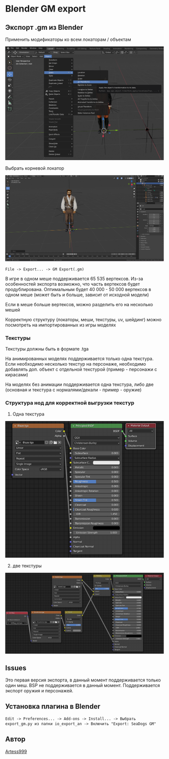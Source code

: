 # Blender GM export

## Экспорт .gm из Blender

Применить модификаторы ко всем локаторам / объектам

![choose.img](readme-img/modifiers.png)

Выбрать корневой локатор

![choose.img](readme-img/choose.png)

```
File -> Export... -> GM Export(.gm)
```

В игре в одном меше поддерживается 65 535 вертексов.
Из-за особенностей экспорта возможно, что часть вертексов будет продублирована.
Оптимальным будет 40 000 - 50 000 вертексов в одном меше (может быть и больше, зависит от исходной модели)

Если в меше больше вертексов, можно разделить его на несколько мешей

Корректную структуру (локаторы, меши, текстуры, uv, шейдинг) можно посмотреть на импортированных из игры моделях

### Текстуры

Текстуры должны быть в формате .tga

На анимированных моделях поддерживается только одна текстура.
Если необходимо несколько текстур на персонаже, необходимо добавлять доп. объект 
с отдельной текстурой (пример - персонажи с кирасами)

На моделях без анимации поддерживается одна текстура, либо две (основная и текстура с нормалями/декали - пример - оружие)

### Структура нод для корректной выгрузки текстур

1) Одна текстура
   

![choose.img](readme-img/single-texture.png)

2) две текстуры

![choose.img](readme-img/two-textures.png)

## Issues

Это первая версия экспорта, в данный момент поддерживается только один меш.
BSP не поддерживается в данный момент.
Поддерживается экспорт оружия и персонажей.

## Установка плагина в Blender
```
Edit -> Preferences... -> Add-ons -> Install... -> Выбрать export_gm.py из папки io_export_an -> Включить "Export: SeaDogs GM"
```

## Автор

[Artess999](https://github.com/Artess999)


